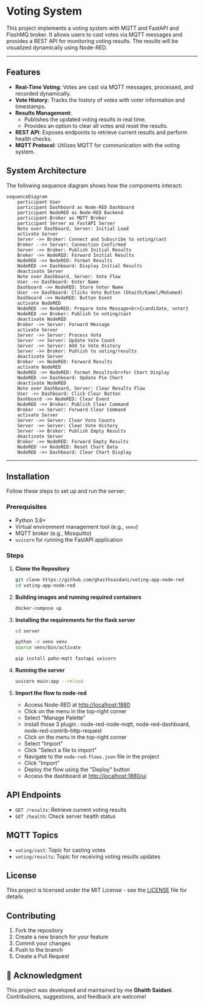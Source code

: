 # Voting System

This project implements a voting system with MQTT and FastAPI and FlashMQ broker. It allows users to cast votes via MQTT
messages and provides a REST API for monitoring voting results. The results will be visualized dynamically using
Node-RED.

---

## Features

- **Real-Time Voting**: Votes are cast via MQTT messages, processed, and recorded dynamically.
- **Vote History**: Tracks the history of votes with voter information and timestamps.
- **Results Management**:
    - Publishes the updated voting results in real time.
    - Provides an option to clear all votes and reset the results.
- **REST API**: Exposes endpoints to retrieve current results and perform health checks.
- **MQTT Protocol**: Utilizes MQTT for communication with the voting system.

## System Architecture

The following sequence diagram shows how the components interact:

```mermaid
sequenceDiagram
    participant User
    participant Dashboard as Node-RED Dashboard
    participant NodeRED as Node-RED Backend
    participant Broker as MQTT Broker
    participant Server as FastAPI Server
    Note over Dashboard, Server: Initial Load
    activate Server
    Server ->> Broker: Connect and Subscribe to voting/cast
    Broker -->> Server: Connection Confirmed
    Server ->> Broker: Publish Initial Results
    Broker ->> NodeRED: Forward Initial Results
    NodeRED ->> NodeRED: Format Results
    NodeRED ->> Dashboard: Display Initial Results
    deactivate Server
    Note over Dashboard, Server: Vote Flow
    User ->> Dashboard: Enter Name
    Dashboard ->> NodeRED: Store Voter Name
    User ->> Dashboard: Clicks Vote Button (Ghaith/Kamel/Mohamed)
    Dashboard ->> NodeRED: Button Event
    activate NodeRED
    NodeRED ->> NodeRED: Prepare Vote Message<br>{candidate, voter}
    NodeRED ->> Broker: Publish to voting/cast
    deactivate NodeRED
    Broker ->> Server: Forward Message
    activate Server
    Server ->> Server: Process Vote
    Server ->> Server: Update Vote Count
    Server ->> Server: Add to Vote History
    Server ->> Broker: Publish to voting/results
    deactivate Server
    Broker ->> NodeRED: Forward Results
    activate NodeRED
    NodeRED ->> NodeRED: Format Results<br>for Chart Display
    NodeRED ->> Dashboard: Update Pie Chart
    deactivate NodeRED
    Note over Dashboard, Server: Clear Results Flow
    User ->> Dashboard: Click Clear Button
    Dashboard ->> NodeRED: Clear Event
    NodeRED ->> Broker: Publish Clear Command
    Broker ->> Server: Forward Clear Command
    activate Server
    Server ->> Server: Clear Vote Counts
    Server ->> Server: Clear Vote History
    Server ->> Broker: Publish Empty Results
    deactivate Server
    Broker ->> NodeRED: Forward Empty Results
    NodeRED ->> NodeRED: Reset Chart Data
    NodeRED ->> Dashboard: Clear Chart Display
```

---

## Installation

Follow these steps to set up and run the server:

### Prerequisites

- Python 3.8+
- Virtual environment management tool (e.g., `venv`)
- MQTT broker (e.g., Mosquitto)
- `uvicorn` for running the FastAPI application

### Steps

1. **Clone the Repository**
   ```bash
   git clone https://github.com/ghaithsaidani/voting-app-node-red
   cd voting-app-node-red
   ```
2. **Building images and running required containers**
   ```bash
   docker-compose up
   ```

3. **Installing the requirements for the flask server**
   ```bash
   cd server
   ```
   ```bash
   python -m venv venv
   source venv/bin/activate
   ```
   ```bash
   pip install paho-mqtt fastapi uvicorn
   ```
4. **Running the server**
   ```bash
   uvicorn main:app --reload
    ```

5. **Import the flow to node-red**
   - Access Node-RED at [http://localhost:1880](http://localhost:1880)
   - Click on the menu in the top-right corner
   - Select "Manage Palette"
   - install those 3 plugin : node-red-node-mqtt, node-red-dashboard, node-red-contrib-http-request
   - Click on the menu in the top-right corner
   - Select "Import"
   - Click "Select a file to import"
   - Navigate to the `node-red-flows.json` file in the project
   - Click "Import"
   - Deploy the flow using the "Deploy" button
   - Access the dashboard at [http://localhost:1880/ui](http://localhost:1880/ui)

## API Endpoints

- `GET /results`: Retrieve current voting results
- `GET /health`: Check server health status

## MQTT Topics

- `voting/cast`: Topic for casting votes
- `voting/results`: Topic for receiving voting results updates

## License

This project is licensed under the MIT License - see the [LICENSE](LICENSE) file for details.

## Contributing

1. Fork the repository
2. Create a new branch for your feature
3. Commit your changes
4. Push to the branch
5. Create a Pull Request

## 🙌 Acknowledgment

This project was developed and maintained by me **Ghaith Saidani**. Contributions, suggestions, and feedback are welcome!